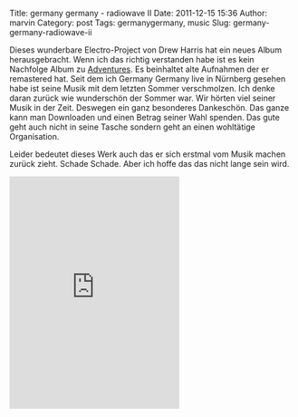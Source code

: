 Title: germany germany - radiowave II
Date: 2011-12-15 15:36
Author: marvin
Category: post
Tags: germanygermany, music
Slug: germany-germany-radiowave-ii

Dieses wunderbare Electro-Project von Drew Harris hat ein neues Album
herausgebracht. Wenn ich das richtig verstanden habe ist es kein
Nachfolge Album zu
[Adventures](http://grmnygrmny.bandcamp.com/album/adventures). Es
beinhaltet alte Aufnahmen der er remastered hat. Seit dem ich Germany
Germany live in Nürnberg gesehen habe ist seine Musik mit dem letzten
Sommer verschmolzen. Ich denke daran zurück wie wunderschön der Sommer
war. Wir hörten viel seiner Musik in der Zeit. Deswegen ein ganz
besonderes Dankeschön. Das ganze kann man Downloaden und einen Betrag
seiner Wahl spenden. Das gute geht auch nicht in seine Tasche sondern
geht an einen wohltätige Organisation.

Leider bedeutet dieses Werk auch das er sich erstmal vom Musik machen
zurück zieht. Schade Schade. Aber ich hoffe das das nicht lange sein
wird.

<iframe style="position: relative; display: block; width: 300px; height: 410px;" src="http://bandcamp.com/EmbeddedPlayer/v=2/album=2240028907/size=grande3/bgcol=FFFFFF/linkcol=4285BB/" frameborder="0" width="300" height="410"></iframe>


